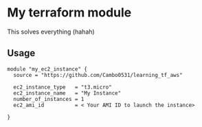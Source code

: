 # My terraform module
This solves everything (hahah)

## Usage
~~~
module "my_ec2_instance" {
  source = "https://github.com/Cambo0531/learning_tf_aws"

  ec2_instance_type   = "t3.micro"
  ec2_instance_name   = "My Instance"
  number_of_instances = 1
  ec2_ami_id          = < Your AMI ID to launch the instance>

}

~~~